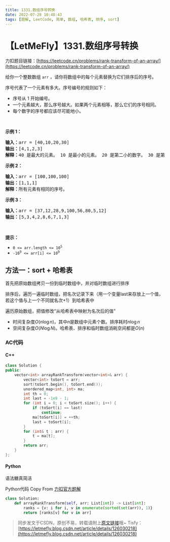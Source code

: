 ```yaml
---
title: 1331.数组序号转换
date: 2022-07-28 10:48:43
tags: [题解, LeetCode, 简单, 数组, 哈希表, 排序, sort]
---
```


# 【LetMeFly】1331.数组序号转换

力扣题目链接：[https://leetcode.cn/problems/rank-transform-of-an-array/](https://leetcode.cn/problems/rank-transform-of-an-array/)

<p>给你一个整数数组&nbsp;<code>arr</code> ，请你将数组中的每个元素替换为它们排序后的序号。</p>

<p>序号代表了一个元素有多大。序号编号的规则如下：</p>

<ul>
	<li>序号从 1 开始编号。</li>
	<li>一个元素越大，那么序号越大。如果两个元素相等，那么它们的序号相同。</li>
	<li>每个数字的序号都应该尽可能地小。</li>
</ul>

<p>&nbsp;</p>

<p><strong>示例 1：</strong></p>

<pre><strong>输入：</strong>arr = [40,10,20,30]
<strong>输出：</strong>[4,1,2,3]
<strong>解释：</strong>40 是最大的元素。 10 是最小的元素。 20 是第二小的数字。 30 是第三小的数字。</pre>

<p><strong>示例 2：</strong></p>

<pre><strong>输入：</strong>arr = [100,100,100]
<strong>输出：</strong>[1,1,1]
<strong>解释：</strong>所有元素有相同的序号。
</pre>

<p><strong>示例 3：</strong></p>

<pre><strong>输入：</strong>arr = [37,12,28,9,100,56,80,5,12]
<strong>输出：</strong>[5,3,4,2,8,6,7,1,3]
</pre>

<p>&nbsp;</p>

<p><strong>提示：</strong></p>

<ul>
	<li><code>0 &lt;= arr.length &lt;= 10<sup>5</sup></code></li>
	<li><code>-10<sup>9</sup>&nbsp;&lt;= arr[i] &lt;= 10<sup>9</sup></code></li>
</ul>


    
## 方法一：sort + 哈希表

首先把原始数组拷贝一份到临时数组中，并对临时数组进行排序

排序后，遍历一遍临时数组，把名次记录下来（用一个变量last来存放上一个值，若这个值与上一个不同就名次+1）到哈希表中

遍历原始数组，把值修改“从哈希表中映射为名次后的值”

+ 时间复杂度$O(n\log n)$，其中$n$是数组中元素个数。排序耗时$n\log n$
+ 空间复杂度$O(N\log N)$。哈希表、排序和临时数组消耗空间都是$O(n)$

### AC代码

#### C++

```cpp
class Solution {
public:
    vector<int> arrayRankTransform(vector<int>& arr) {
        vector<int> toSort = arr;
        sort(toSort.begin(), toSort.end());
        unordered_map<int, int> ma;
        int th = 0;
        int last = -1e9 - 1;
        for (int i = 0; i < toSort.size(); i++) {
            if (toSort[i] == last)
                continue;
            ma[toSort[i]] = ++th;
            last = toSort[i];
        }
        for (int& t : arr) {
            t = ma[t];
        }
        return arr;
    }
};
```

#### Python

语法糖真简洁

Python代码 Copy From [力扣官方题解](https://leetcode.cn/problems/rank-transform-of-an-array/solution/shu-zu-xu-hao-zhuan-huan-by-leetcode-sol-8zlu/)

```python
class Solution:
    def arrayRankTransform(self, arr: List[int]) -> List[int]:
        ranks = {v: i for i, v in enumerate(sorted(set(arr)), 1)}
        return [ranks[v] for v in arr]
```

> 同步发文于CSDN，原创不易，转载请附上[原文链接](https://blog.tisfy.eu.org/2022/07/28/LeetCode%201331.%E6%95%B0%E7%BB%84%E5%BA%8F%E5%8F%B7%E8%BD%AC%E6%8D%A2/)哦~
> Tisfy：[https://letmefly.blog.csdn.net/article/details/126030218](https://letmefly.blog.csdn.net/article/details/126030218)
